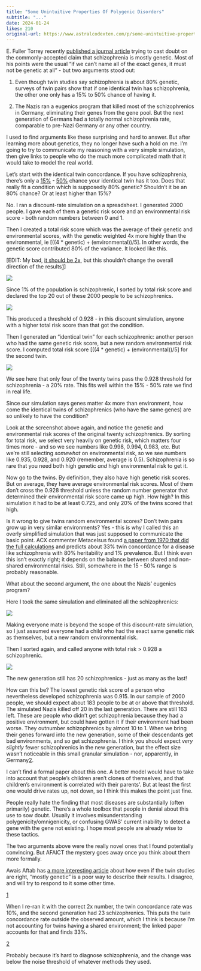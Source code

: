 ```yaml
---
title: "Some Unintuitive Properties Of Polygenic Disorders"
subtitle: "..."
date: 2024-01-24
likes: 210
original-url: https://www.astralcodexten.com/p/some-unintuitive-properties-of-polygenic
---
```

E. Fuller Torrey recently [published a journal article](https://www.sciencedirect.com/science/article/abs/pii/S0165178123006418) trying to cast doubt on the commonly-accepted claim that schizophrenia is mostly genetic. Most of his points were the usual “if we can’t name all of the exact genes, it must not be genetic at all” - but two arguments stood out:

  1. Even though twin studies say schizophrenia is about 80% genetic, surveys of twin pairs show that if one identical twin has schizophrenia, the other one only has a 15% to 50% chance of having it.



  2. The Nazis ran a eugenics program that killed most of the schizophrenics in Germany, eliminating their genes from the gene pool. But the next generation of Germans had a totally normal schizophrenia rate, comparable to pre-Nazi Germany or any other country.




I used to find arguments like these surprising and hard to answer. But after learning more about genetics, they no longer have such a hold on me. I’m going to try to communicate my reasoning with a very simple simulation, then give links to people who do the much more complicated math that it would take to model the real world.

Let’s start with the identical twin concordance. If you have schizophrenia, there’s only a [15%](https://www.sciencedirect.com/science/article/abs/pii/S0006322317319054) \- [50%](https://www.ncbi.nlm.nih.gov/pmc/articles/PMC4623659/) chance your identical twin has it too. Does that really fit a condition which is supposedly 80% genetic? Shouldn’t it be an 80% chance? Or at least higher than 15%? 

No. I ran a discount-rate simulation on a spreadsheet. I generated 2000 people. I gave each of them a genetic risk score and an environmental risk score - both random numbers between 0 and 1. 

Then I created a total risk score which was the average of their genetic and environmental scores, with the genetic weighted 4x more highly than the environmental, ie [((4 * genetic) + (environmental))/5]. In other words, the genetic score contributed 80% of the variance. It looked like this. 

[EDIT: My bad, [it should be 2x](https://www.astralcodexten.com/p/some-unintuitive-properties-of-polygenic/comment/48011469), but this shouldn’t change the overall direction of the results[1](https://www.astralcodexten.com/p/some-unintuitive-properties-of-polygenic#footnote-1-140920583)]

[![](https://substackcdn.com/image/fetch/w_1456,c_limit,f_auto,q_auto:good,fl_progressive:steep/https%3A%2F%2Fsubstack-post-media.s3.amazonaws.com%2Fpublic%2Fimages%2F29cdcf9d-5638-44be-8186-cd7750420e75_688x444.png)](https://substackcdn.com/image/fetch/f_auto,q_auto:good,fl_progressive:steep/https%3A%2F%2Fsubstack-post-media.s3.amazonaws.com%2Fpublic%2Fimages%2F29cdcf9d-5638-44be-8186-cd7750420e75_688x444.png)

Since 1% of the population is schizophrenic, I sorted by total risk score and declared the top 20 out of these 2000 people to be schizophrenics.

[![](https://substackcdn.com/image/fetch/w_1456,c_limit,f_auto,q_auto:good,fl_progressive:steep/https%3A%2F%2Fsubstack-post-media.s3.amazonaws.com%2Fpublic%2Fimages%2Fc068b615-a898-404c-94f4-78d9679ea30d_773x445.png)](https://substackcdn.com/image/fetch/f_auto,q_auto:good,fl_progressive:steep/https%3A%2F%2Fsubstack-post-media.s3.amazonaws.com%2Fpublic%2Fimages%2Fc068b615-a898-404c-94f4-78d9679ea30d_773x445.png)

This produced a threshold of 0.928 - in this discount simulation, anyone with a higher total risk score than that got the condition.

Then I generated an “identical twin” for each schizophrenic: another person who had the same genetic risk score, but a new random environmental risk score. I computed total risk score [((4 * genetic) + (environmental))/5] for the second twin.

[![](https://substackcdn.com/image/fetch/w_1456,c_limit,f_auto,q_auto:good,fl_progressive:steep/https%3A%2F%2Fsubstack-post-media.s3.amazonaws.com%2Fpublic%2Fimages%2F5cce7091-6552-4d79-a108-d0bb49f8db63_938x448.png)](https://substackcdn.com/image/fetch/f_auto,q_auto:good,fl_progressive:steep/https%3A%2F%2Fsubstack-post-media.s3.amazonaws.com%2Fpublic%2Fimages%2F5cce7091-6552-4d79-a108-d0bb49f8db63_938x448.png)

We see here that only four of the twenty twins pass the 0.928 threshold for schizophrenia - a 20% rate. This fits well within the 15% - 50% rate we find in real life.

Since our simulation says genes matter 4x more than environment, how come the identical twins of schizophrenics (who have the same genes) are so unlikely to have the condition?

Look at the screenshot above again, and notice the genetic and environmental risk scores of the original twenty schizophrenics. By sorting for total risk, we select very heavily on genetic risk, which matters four times more - and so we see numbers like 0.998, 0.994, 0.983, etc. But we’re still selecting _somewhat_ on environmental risk, so we see numbers like 0.935, 0.928, and 0.920 (remember, average is 0.5). Schizophrenia is so rare that you need both high genetic _and_ high environmental risk to get it.

Now go to the twins. By definition, they also have high genetic risk scores. But on average, they have average environmental risk scores. Most of them don’t cross the 0.928 threshold unless the random number generator that determined their environmental risk score came up high. How high? In this simulation it had to be at least 0.725, and only 20% of the twins scored that high.

Is it wrong to give twins random environmental scores? Don’t twin pairs grow up in very similar environments? Yes - this is why I called this an overly simplified simulation that was just supposed to communicate the basic point. ACX commenter Metacelsus found [a paper from 1970 that did the full calculations](https://genepi.qimr.edu.au/staff/nick_pdf/Classics/1970_Smith_AHG_Dorret.pdf) and predicts about 33% twin concordance for a disease like schizophrenia with 80% heritability and 1% prevalence. But I think even this isn’t exactly right; it depends on the balance between shared and non-shared environmental risks. Still, somewhere in the 15 - 50% range is probably reasonable.

What about the second argument, the one about the Nazis’ eugenics program?

Here I took the same simulation and eliminated all the schizophrenics:

[![](https://substackcdn.com/image/fetch/w_1456,c_limit,f_auto,q_auto:good,fl_progressive:steep/https%3A%2F%2Fsubstack-post-media.s3.amazonaws.com%2Fpublic%2Fimages%2F00feb309-bc8c-49d5-850a-9399ff3c48fa_612x530.png)](https://substackcdn.com/image/fetch/f_auto,q_auto:good,fl_progressive:steep/https%3A%2F%2Fsubstack-post-media.s3.amazonaws.com%2Fpublic%2Fimages%2F00feb309-bc8c-49d5-850a-9399ff3c48fa_612x530.png)

Making everyone mate is beyond the scope of this discount-rate simulation, so I just assumed everyone had a child who had the exact same genetic risk as themselves, but a new random environmental risk. 

Then I sorted again, and called anyone with total risk > 0.928 a schizophrenic.

[![](https://substackcdn.com/image/fetch/w_1456,c_limit,f_auto,q_auto:good,fl_progressive:steep/https%3A%2F%2Fsubstack-post-media.s3.amazonaws.com%2Fpublic%2Fimages%2F3f673cb2-3948-4fbe-ad6b-dd8a6e331782_610x612.png)](https://substackcdn.com/image/fetch/f_auto,q_auto:good,fl_progressive:steep/https%3A%2F%2Fsubstack-post-media.s3.amazonaws.com%2Fpublic%2Fimages%2F3f673cb2-3948-4fbe-ad6b-dd8a6e331782_610x612.png)

The new generation still has 20 schizophrenics - just as many as the last!

How can this be? The lowest genetic risk score of a person who nevertheless developed schizophrenia was 0.915. In our sample of 2000 people, we should expect about 183 people to be at or above that threshold. The simulated Nazis killed off 20 in the last generation. There are still 163 left. These are people who didn’t get schizophrenia because they had a positive environment, but could have gotten it if their environment had been worse. They outnumber schizophrenics by almost 10 to 1. When we bring their genes forward into the new generation, some of their descendants get bad environments, and so get schizophrenia. I think you should expect _very slightly_ fewer schizophrenics in the new generation, but the effect size wasn’t noticeable in this small granular simulation - nor, apparently, in Germany[2](https://www.astralcodexten.com/p/some-unintuitive-properties-of-polygenic#footnote-2-140920583).

I can’t find a formal paper about this one. A better model would have to take into account that people’s children aren’t clones of themselves, and that children’s environment is correlated with their parents’. But at least the first one would drive rates up, not down, so I think this makes the point just fine.

People really hate the finding that most diseases are substantially (often primarily) genetic. There’s a whole toolbox that people in denial about this use to sow doubt. Usually it involves misunderstanding polygenicity/omnigenicity, or confusing GWAS’ current inability to detect a gene with the gene not existing. I hope most people are already wise to these tactics.

The two arguments above were the really novel ones that I found potentially convincing. But AFAlCT the mystery goes away once you think about them more formally.

Awais Aftab has [a more interesting article](https://www.psychiatrymargins.com/p/contextualizing-the-heritability) about how even if the twin studies are right, “mostly genetic” is a poor way to describe their results. I disagree, and will try to respond to it some other time.

[1](https://www.astralcodexten.com/p/some-unintuitive-properties-of-polygenic#footnote-anchor-1-140920583)

When I re-ran it with the correct 2x number, the twin concordance rate was 10%, and the second generation had 23 schizophrenics. This puts the twin concordance rate outside the observed amount, which I think is because I’m not accounting for twins having a shared environment; the linked paper accounts for that and finds 33%.

[2](https://www.astralcodexten.com/p/some-unintuitive-properties-of-polygenic#footnote-anchor-2-140920583)

Probably because it’s hard to diagnose schizophrenia, and the change was below the noise threshold of whatever methods they used.

